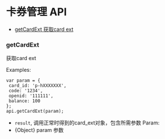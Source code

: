 # 卡券管理 API

- [getCardExt 获取card ext](#getCardExt)


### getCardExt
获取card ext

Examples:
```
var param = {
 card_id: 'p-hXXXXXXX',
 code: '1234',
 openid: '111111',
 balance: 100
};
api.getCardExt(param);
```
- `result`, 调用正常时得到的card_ext对象，包含所需参数
Param:
- {Object} param 参数
